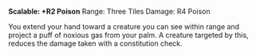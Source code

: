 **Scalable: +R2 Poison**
Range: Three Tiles
Damage: R4 Poison

You extend your hand toward a creature you can see within range and project a puff of noxious gas from your palm. A creature targeted by this, reduces the damage taken with a constitution check.